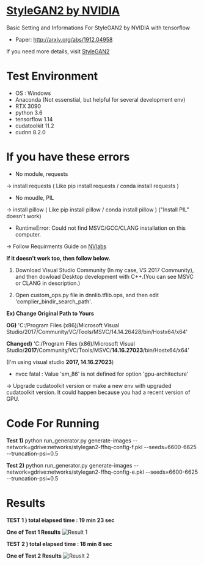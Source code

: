 # [StyleGAN2 by NVIDIA](https://github.com/NVlabs/stylegan2)
Basic Setting and Informations For StyleGAN2 by NVIDIA with tensorflow 
* Paper: http://arxiv.org/abs/1912.04958

If you need more details, visit [StyleGAN2](https://github.com/NVlabs/stylegan2)

# Test Environment 
* OS : Windows
* Anaconda (Not essenstial, but helpful for several development env)
* RTX 3090
* python 3.6 
* tensorflow 1.14 
* cudatoolkit 11.2 
* cudnn 8.2.0 

# If you have these errors
* No module, requests 
 
-> install requests ( Like pip install requests / conda install requests )

* No moudle, PIL 
 
-> install pillow ( Like pip install pillow / conda install pillow ) ("Install PIL" doesn't work)

* RuntimeError: Could not find MSVC/GCC/CLANG installation on this computer.
 
-> Follow Requirments Guide on [NVlabs](https://github.com/NVlabs/stylegan2)

**If it doesn't work too, then follow below.**
1. Download Visual Studio Community (In my case, VS 2017 Community), and then dowload Desktop development with C++.(You can see MSVC or CLANG in description.)

2. Open custom_ops.py file in dnnlib.tflib.ops, and then edit 'complier_bindir_search_path'.
 
 **Ex) Change Original Path to Yours**
 
  
 **OG)**
  'C:/Program Files (x86)/Microsoft Visual Studio/2017/Community/VC/Tools/MSVC/14.14.26428/bin/Hostx64/x64'
  
 **Changed)**
  'C:/Program Files (x86)/Microsoft Visual Studio/**2017**/Community/VC/Tools/MSVC/**14.16.27023**/bin/Hostx64/x64'
   
  (I'm using visual studio **2017, 14.16.27023**)
  
  * nvcc fatal   : Value 'sm_86' is not defined for option 'gpu-architecture'

-> Upgrade cudatoolkit version or make a new env with upgraded cudatoolkit version. It could happen because you had a recent version of GPU.

# Code For Running
 
**Test 1)**
python run_generator.py generate-images --network=gdrive:networks/stylegan2-ffhq-config-f.pkl --seeds=6600-6625 --truncation-psi=0.5

**Test 2)**
python run_generator.py generate-images --network=gdrive:networks/stylegan2-ffhq-config-e.pkl --seeds=6600-6625 --truncation-psi=0.5

# Results
**TEST 1 ) total elapsed time : 19 min 23 sec**

**One of Test 1 Results**
![Result 1](https://user-images.githubusercontent.com/96462185/147219811-9713d3b2-6337-4b66-8270-ab14b86c6047.png)

**TEST 2 ) total elapsed time : 18 min 8 sec**

**One of Test 2 Results**
![Reuslt 2](https://user-images.githubusercontent.com/96462185/147219816-dd9ac8e2-7b9d-4eed-ae44-d878e5a45f4a.png)
